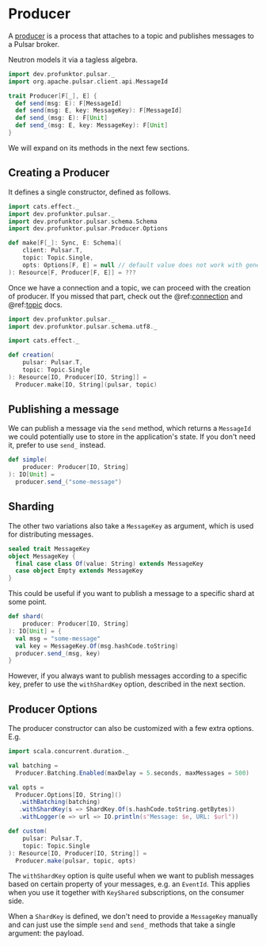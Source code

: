 # Producer

A [producer](https://pulsar.apache.org/docs/en/concepts-messaging/#producers) is a process that attaches to a topic and publishes messages to a Pulsar broker.

Neutron models it via a tagless algebra.

```scala mdoc:compile-only
import dev.profunktor.pulsar._
import org.apache.pulsar.client.api.MessageId

trait Producer[F[_], E] {
  def send(msg: E): F[MessageId]
  def send(msg: E, key: MessageKey): F[MessageId]
  def send_(msg: E): F[Unit]
  def send_(msg: E, key: MessageKey): F[Unit]
}
```

We will expand on its methods in the next few sections.

## Creating a Producer

It defines a single constructor, defined as follows.

```scala mdoc:compile-only
import cats.effect._
import dev.profunktor.pulsar._
import dev.profunktor.pulsar.schema.Schema
import dev.profunktor.pulsar.Producer.Options

def make[F[_]: Sync, E: Schema](
    client: Pulsar.T,
    topic: Topic.Single,
    opts: Options[F, E] = null // default value does not work with generics
): Resource[F, Producer[F, E]] = ???
```

Once we have a connection and a topic, we can proceed with the creation of producer. If you missed that part, check out the @ref:[connection](../reference/Connection.md) and @ref:[topic](../reference/Topic.md) docs.

```scala mdoc
import dev.profunktor.pulsar._
import dev.profunktor.pulsar.schema.utf8._

import cats.effect._

def creation(
    pulsar: Pulsar.T,
    topic: Topic.Single
): Resource[IO, Producer[IO, String]] =
  Producer.make[IO, String](pulsar, topic)
```

## Publishing a message

We can publish a message via the `send` method, which returns a `MessageId` we could potentially use to store in the application's state. If you don't need it, prefer to use `send_` instead.

```scala mdoc
def simple(
    producer: Producer[IO, String]
): IO[Unit] =
  producer.send_("some-message")
```

## Sharding

The other two variations also take a `MessageKey` as argument, which is used for distributing messages.

```scala mdoc:compile-only
sealed trait MessageKey
object MessageKey {
  final case class Of(value: String) extends MessageKey
  case object Empty extends MessageKey
}
```

This could be useful if you want to publish a message to a specific shard at some point.

```scala mdoc
def shard(
    producer: Producer[IO, String]
): IO[Unit] = {
  val msg = "some-message"
  val key = MessageKey.Of(msg.hashCode.toString)
  producer.send_(msg, key)
}
```

However, if you always want to publish messages according to a specific key, prefer to use the `withShardKey` option, described in the next section.

## Producer Options

The producer constructor can also be customized with a few extra options. E.g.

```scala mdoc
import scala.concurrent.duration._

val batching =
  Producer.Batching.Enabled(maxDelay = 5.seconds, maxMessages = 500)

val opts =
  Producer.Options[IO, String]()
   .withBatching(batching)
   .withShardKey(s => ShardKey.Of(s.hashCode.toString.getBytes))
   .withLogger(e => url => IO.println(s"Message: $e, URL: $url"))

def custom(
    pulsar: Pulsar.T,
    topic: Topic.Single
): Resource[IO, Producer[IO, String]] =
  Producer.make(pulsar, topic, opts)
```

The `withShardKey` option is quite useful when we want to publish messages based on certain property of your messages, e.g. an `EventId`. This applies when you use it together with `KeyShared` subscriptions, on the consumer side.

When a `ShardKey` is defined, we don't need to provide a `MessageKey` manually and can just use the simple `send` and `send_` methods that take a single argument: the payload.
